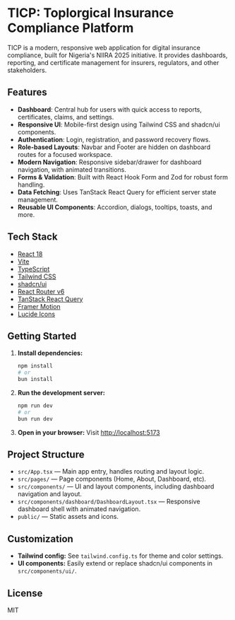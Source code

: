 # TICP: Toplorgical Insurance Compliance Platform

TICP is a modern, responsive web application for digital insurance compliance, built for Nigeria's NIIRA 2025 initiative. It provides dashboards, reporting, and certificate management for insurers, regulators, and other stakeholders.

## Features
- **Dashboard**: Central hub for users with quick access to reports, certificates, claims, and settings.
- **Responsive UI**: Mobile-first design using Tailwind CSS and shadcn/ui components.
- **Authentication**: Login, registration, and password recovery flows.
- **Role-based Layouts**: Navbar and Footer are hidden on dashboard routes for a focused workspace.
- **Modern Navigation**: Responsive sidebar/drawer for dashboard navigation, with animated transitions.
- **Forms & Validation**: Built with React Hook Form and Zod for robust form handling.
- **Data Fetching**: Uses TanStack React Query for efficient server state management.
- **Reusable UI Components**: Accordion, dialogs, tooltips, toasts, and more.

## Tech Stack
- [React 18](https://react.dev/)
- [Vite](https://vitejs.dev/)
- [TypeScript](https://www.typescriptlang.org/)
- [Tailwind CSS](https://tailwindcss.com/)
- [shadcn/ui](https://ui.shadcn.com/)
- [React Router v6](https://reactrouter.com/)
- [TanStack React Query](https://tanstack.com/query/latest)
- [Framer Motion](https://www.framer.com/motion/)
- [Lucide Icons](https://lucide.dev/)

## Getting Started

1. **Install dependencies:**
   ```sh
   npm install
   # or
   bun install
   ```
2. **Run the development server:**
   ```sh
   npm run dev
   # or
   bun run dev
   ```
3. **Open in your browser:**
   Visit [http://localhost:5173](http://localhost:5173)

## Project Structure
- `src/App.tsx` — Main app entry, handles routing and layout logic.
- `src/pages/` — Page components (Home, About, Dashboard, etc).
- `src/components/` — UI and layout components, including dashboard navigation and layout.
- `src/components/dashboard/DashboardLayout.tsx` — Responsive dashboard shell with animated navigation.
- `public/` — Static assets and icons.

## Customization
- **Tailwind config:** See `tailwind.config.ts` for theme and color settings.
- **UI components:** Easily extend or replace shadcn/ui components in `src/components/ui/`.

## License
MIT
